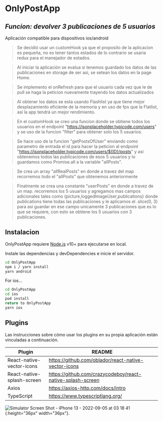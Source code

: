 # OnlyPostApp
## _Funcion: devolver 3 publicaciones de 5 usuarios_

Aplicación compatible para dispositivos ios/android

>Se decidió usar un customHook ya que el proposito de la aplicacion es pequeña, no es tener  tantos estados de lo contrario se usaria redux para el manejador de estados.

>Al iniciar la aplicación se evalua si tenemos guardado los datos de las publicaciones en
 storage de ser asi, se setean los datos en la page Home.

>Se implemento el onRefresh para que el usuario cada vez que le de pull se haga la peticion nuevamente trayendo los datos actualizados

>Al obtener los datos se esta usando Flashlist ya que tiene mejor desplazamiento eficiente de la memoria y en uso de fps que la Flatlist, asi la app tendrá un mejor rendimiento.

>En el customHook se creo una funcion donde se obtiene todos los usuarios en el endpoint "https://jsonplaceholder.typicode.com/users" y se uso de la funcion "filter" para obtener solo los 5 usuarios.

>Se hace uso de la funcion "getPostsOfUser" enviando como parametro de entrada el id para hacer la peticion al endpoint "https://jsonplaceholder.typicode.com/users/${ID}/posts" y asi obtenemos todos las publicaciones de esos 5 usuarios y lo guardamos como Promise.all a la variable "allPosts".

>Se crea un array "allRealPosts"  en donde a travez del map recorremos todo el "allPosts" que obtenemos anteriormente 

>Finalmente se crea una constante "userPosts" en donde a travez de un map. recorremos los 5 usuarios y agregamos mas campos adicionales tales como {picture,loggedImageUser,publications} donde publications tiene todas las publicaciones y le aplicamos el .slice(0, 3) para asi guardar en ese campo unicamente 3 publicaciones que es lo que se requiere, con esto se obtiene los 5 usuarios con 3 publicaciones.


 

## Instalacion

OnlyPostApp requiere [Node.js](https://nodejs.org/) v10+ para ejecutarse en local.

Instale las dependencias y devDependencies e inicie el servidor.

```sh
cd OnlyPostApp
npm i / yarn install
yarn android
```

For ios...

```sh
cd OnlyPostApp
cd ios
pod install
return to OnlyPostApp
yarn ios
```

## Plugins

Las instrucciones sobre cómo usar los plugins en su propia aplicación están vinculadas a continuación.

| Plugin | README |
| ------ | ------ |
| React-native-vector-icons | https://github.com/oblador/react-native-vector-icons|
| React-native-splash-screen |https://github.com/crazycodeboy/react-native-splash-screen|
| Axios | https://axios-http.com/docs/intro |
| TypeScript | https://www.typescriptlang.org/ |


  
![Simulator Screen Shot - iPhone 13 - 2022-09-05 at 03 18 41](https://user-images.githubusercontent.com/58519791/188471245-9d41ab02-a409-42ac-a9bb-a4423d8e5aac.png){:height="36px" width="36px"}.
